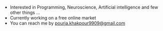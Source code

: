
- Interested in Programming, Neuroscience, Artificial intelligence and few other things ...
- Currently working on a free online market
- You can reach me by pouria.khakpour9909@gmail.com
